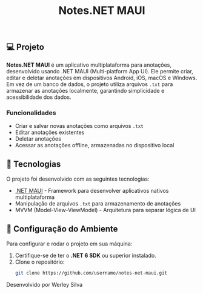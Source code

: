 <h1 align="center">
    Notes.NET MAUI
</h1>

<br>

## 💻 Projeto

**Notes.NET MAUI** é um aplicativo multiplataforma para anotações, desenvolvido usando .NET MAUI (Multi-platform App UI). Ele permite criar, editar e deletar anotações em dispositivos Android, iOS, macOS e Windows. Em vez de um banco de dados, o projeto utiliza arquivos `.txt` para armazenar as anotações localmente, garantindo simplicidade e acessibilidade dos dados.

### Funcionalidades

- Criar e salvar novas anotações como arquivos `.txt`
- Editar anotações existentes
- Deletar anotações
- Acessar as anotações offline, armazenadas no dispositivo local

## 🚀 Tecnologias

O projeto foi desenvolvido com as seguintes tecnologias:

- [.NET MAUI](https://learn.microsoft.com/en-us/dotnet/maui/) - Framework para desenvolver aplicativos nativos multiplataforma
- Manipulação de arquivos `.txt` para armazenamento de anotações
- MVVM (Model-View-ViewModel) - Arquitetura para separar lógica de UI

## 🔧 Configuração do Ambiente

Para configurar e rodar o projeto em sua máquina:

1. Certifique-se de ter o **.NET 6 SDK** ou superior instalado.
2. Clone o repositório:
   ```bash
   git clone https://github.com/username/notes-net-maui.git
   

Desenvolvido por Werley Silva
